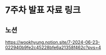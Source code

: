 # 7주차 발표 자료 링크

## 노션

https://wookhyung.notion.site/7-2024-06-23-022940b9fe2c45228bfe6a21358f462c?pvs=4
